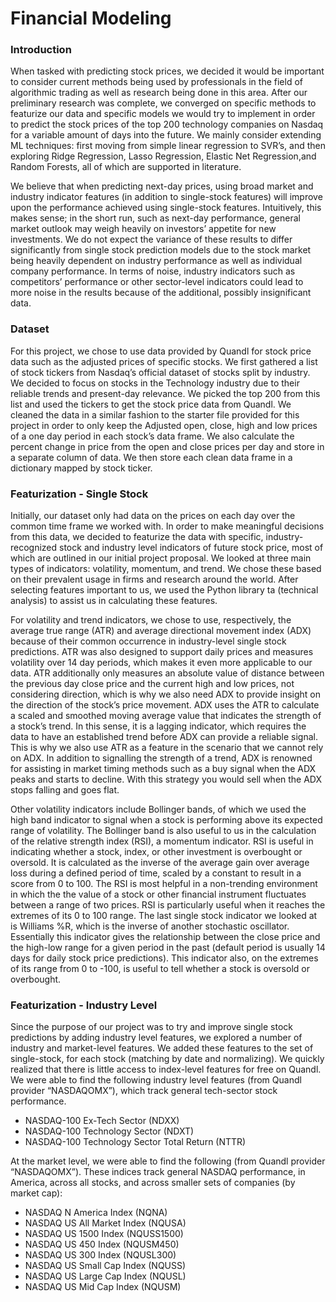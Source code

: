 # Financial Modeling

### Introduction
When tasked with predicting stock prices, we decided it would be important to consider current methods being used by professionals in the field of algorithmic trading as well as research being done in this area. After our preliminary research was complete, we converged on specific methods to featurize our data and specific models we would try to implement in order to predict the stock prices of the top 200 technology companies on Nasdaq for a variable amount of days into the future. We mainly consider extending ML techniques: first moving from simple linear regression to SVR’s, and then exploring Ridge Regression, Lasso Regression, Elastic Net Regression,and Random Forests, all of which are supported in literature.

We believe that when predicting next-day prices, using broad market and industry indicator features (in addition to single-stock features) will improve upon the performance achieved using single-stock features. Intuitively, this makes sense; in the short run, such as next-day performance, general market outlook may weigh heavily on investors’ appetite for new investments. We do not expect the variance of these results to differ significantly from single stock prediction models due to the stock market being heavily dependent on industry performance as well as individual company performance. In terms of noise, industry indicators such as competitors’ performance or other sector-level indicators could lead to more noise in the results because of the additional, possibly insignificant data.

### Dataset
For this project, we chose to use data provided by Quandl for stock price data such as the adjusted prices of specific stocks. We first gathered a list of stock tickers from Nasdaq’s official dataset of stocks split by industry. We decided to focus on stocks in the Technology industry due to their reliable trends and present-day relevance. We picked the top 200 from this list and used the tickers to get the stock price data from Quandl. We cleaned the data in a similar fashion to the starter file provided for this project in order to only keep the Adjusted open, close, high and low prices of a one day period in each stock’s data frame. We also calculate the percent change in price from the open and close prices per day and store in a separate column of data. We then store each clean data frame in a dictionary mapped by stock ticker.

### Featurization - Single Stock
Initially, our dataset only had data on the prices on each day over the common time frame we worked with. In order to make meaningful decisions from this data, we decided to featurize the data with specific, industry-recognized stock and industry level indicators of future stock price, most of which are outlined in our initial project proposal. We looked at three main types of indicators: volatility, momentum, and trend. We chose these based on their prevalent usage in firms and research around the world. After selecting features important to us, we used the Python library ta (technical analysis) to assist us in calculating these features.

For volatility and trend indicators, we chose to use, respectively, the average true range (ATR) and average directional movement index (ADX) because of their common occurrence in industry-level single stock predictions. ATR was also designed to support daily prices and measures volatility over 14 day periods, which makes it even more applicable to our data. ATR additionally only measures an absolute value of distance between the previous day close price and the current high and low prices, not considering direction, which is why we also need ADX to provide insight on the direction of the stock’s price movement. ADX uses the ATR to calculate a scaled and smoothed moving average value that indicates the strength of a stock’s trend. In this sense, it is a lagging indicator, which requires the data to have an established trend before ADX can provide a reliable signal. This is why we also use ATR as a feature in the scenario that we cannot rely on ADX. In addition to signalling the strength of a trend, ADX is renowned for assisting in market timing methods such as a buy signal when the ADX peaks and starts to decline. With this strategy you would sell when the ADX stops falling and goes flat.

Other volatility indicators include Bollinger bands, of which we used the high band indicator to signal when a stock is performing above its expected range of volatility. The Bollinger band is also useful to us in the calculation of the relative strength index (RSI), a momentum indicator. RSI is useful in indicating whether a stock, index, or other investment is overbought or oversold. It is calculated as the inverse of the average gain over average loss during a defined period of time, scaled by a constant to result in a score from 0 to 100. The RSI is most helpful in a non-trending environment in which the the value of a stock or other financial instrument fluctuates between a range of two prices. RSI is particularly useful when it reaches the extremes of its 0 to 100 range. The last single stock indicator we looked at is Williams %R, which is the inverse of another stochastic oscillator. Essentially this indicator gives the relationship between the close price and the high-low range for a given period in the past (default period is usually 14 days for daily stock price predictions). This indicator also, on the extremes of its range from 0 to -100, is useful to tell whether a stock is oversold or overbought.

### Featurization - Industry Level
Since the purpose of our project was to try and improve single stock predictions by adding industry level features, we explored a number of industry and market-level features. We added these features to the set of single-stock, for each stock (matching by date and normalizing). We quickly realized that there is little access to index-level features for free on Quandl. We were able to find the following industry level features (from Quandl provider “NASDAQOMX”), which track general tech-sector stock performance.
* NASDAQ-100 Ex-Tech Sector (NDXX)
* NASDAQ-100 Technology Sector (NDXT) 
* NASDAQ-100 Technology Sector Total Return (NTTR)

At the market level, we were able to find the following (from Quandl provider “NASDAQOMX”). These indices track general NASDAQ performance, in America, across all stocks, and across smaller sets of companies (by market cap):
* NASDAQ N America Index (NQNA)
* NASDAQ US All Market Index (NQUSA)
* NASDAQ US 1500 Index (NQUSS1500)
* NASDAQ US 450 Index (NQUSM450)
* NASDAQ US 300 Index (NQUSL300)
* NASDAQ US Small Cap Index (NQUSS)
* NASDAQ US Large Cap Index (NQUSL)
* NASDAQ US Mid Cap Index (NQUSM)



